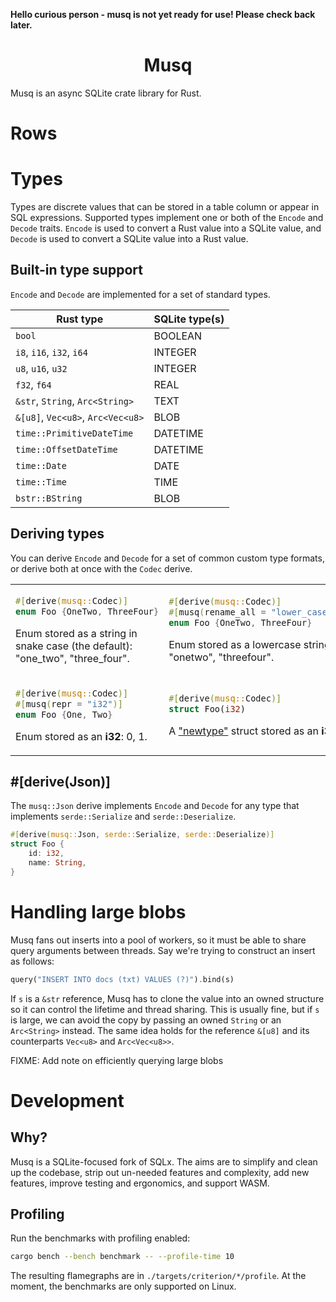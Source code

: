 <b>Hello curious person - musq is not yet ready for use! Please check back later.</b>

<h1 align="center">Musq</h1>

Musq is an async SQLite crate library for Rust.

# Rows


# Types

Types are discrete values that can be stored in a table column or appear in SQL expressions. Supported types implement
one or both of the `Encode` and `Decode` traits. `Encode` is used to convert a Rust value into a SQLite value, and
`Decode` is used to convert a SQLite value into a Rust value.

## Built-in type support

`Encode` and `Decode` are implemented for a set of standard types.

| Rust type                             | SQLite type(s)      |
|---------------------------------------|---------------------|
| `bool`                                | BOOLEAN             |
| `i8`, `i16`, `i32`, `i64`             | INTEGER             |
| `u8`, `u16`, `u32`                    | INTEGER             |
| `f32`, `f64`                          | REAL                |
| `&str`, `String`, `Arc<String>`       | TEXT                |
| `&[u8]`, `Vec<u8>`, `Arc<Vec<u8>`     | BLOB                |
| `time::PrimitiveDateTime`             | DATETIME            |
| `time::OffsetDateTime`                | DATETIME            |
| `time::Date`                          | DATE                |
| `time::Time`                          | TIME                |
| `bstr::BString`                       | BLOB                |


## Deriving types

You can derive `Encode` and `Decode` for a set of common custom type formats, or derive both at once with the `Codec`
derive.

<table>
<tr>
<td>

```rust
#[derive(musq::Codec)]
enum Foo {OneTwo, ThreeFour}
```

Enum stored as a string in snake case (the default): "one_two", "three_four".

</td>

<td>

```rust
#[derive(musq::Codec)]
#[musq(rename_all = "lower_case")]
enum Foo {OneTwo, ThreeFour}
```

Enum stored as a lowercase string: "onetwo", "threefour".

</td>

</tr>

<tr>

<td>

```rust
#[derive(musq::Codec)]
#[musq(repr = "i32")]
enum Foo {One, Two}
```

Enum stored as an **i32**: 0, 1.

</td>

<td>

```rust
#[derive(musq::Codec)]
struct Foo(i32)
```

A ["newtype"](https://doc.rust-lang.org/rust-by-example/generics/new_types.html) struct stored as an **i32**.

</td>

</tr>
</table>


## #[derive(Json)]

The `musq::Json` derive implements `Encode` and `Decode` for any type that implements `serde::Serialize` and
`serde::Deserialize`.

```rust
#[derive(musq::Json, serde::Serialize, serde::Deserialize)]
struct Foo {
    id: i32,
    name: String,
}
```


# Handling large blobs

Musq fans out inserts into a pool of workers, so it must be able to share query arguments between threads. Say we're
trying to construct an insert as follows:

```rust
query("INSERT INTO docs (txt) VALUES (?)").bind(s)
```

If `s` is a `&str` reference, Musq has to clone the value into an owned structure so it can control the lifetime and
thread sharing. This is usually fine, but if `s` is large, we can avoid the copy by passing an owned `String` or an
`Arc<String>` instead. The same idea holds for the reference `&[u8]` and its counterparts `Vec<u8>` and `Arc<Vec<u8>>`.

FIXME: Add note on efficiently querying large blobs

# Development


## Why?

Musq is a SQLite-focused fork of SQLx. The aims are to simplify and clean up the codebase, strip out un-needed features and complexity, add new features, improve testing and ergonomics, and support WASM.


## Profiling

Run the benchmarks with profiling enabled:

```sh
cargo bench --bench benchmark -- --profile-time 10
```

The resulting flamegraphs are in `./targets/criterion/*/profile`. At the moment, the benchmarks are only supported on
Linux.
